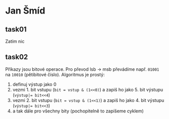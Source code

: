 # Jan Šmíd

## task01

Zatím nic

## task02

Příkazy jsou bitové operace. Pro převod lsb -> msb převádíme např. `01001` na `10010` (pětibitové číslo). Algoritmus je prostý:
 1. definuj výstup jako 0
 2. vezmi 1. bit vstupu (`bit = vstup & (1<<0)`) a zapiš ho jako 5. bit výstupu (`výstup|= bit<<4`)
 3. vezmi 2. bit vstupu (`bit = vstup & (1<<1)`) a zapiš ho jako 4. bit výstupu (`výstup|= bit<<3`)
 4. a tak dále pro všechny bity (pochopitelně to zapíšeme cyklem)